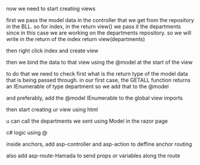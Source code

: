 now we need to start creating views 

first we pass the model data in the controller that we get from the repository in the BLL.
so for index, in the return view() we pass it the departments since in this case we are working on the departments repository. so we will write in the return of the index return view(departments)

then right click index and create view

then we bind the data to that view using the @model at the start of the view

to do that we need to check first what is the return type of the model data that is being passed through. in our first case, the GETALL function returns an IEnumerable of type department so we add that to the @model

and preferably, add the @model IEnumerable<Department> to the global view imports

then start creating ur view using html

u can call the departments we sent using Model in the razor page 

c# logic using @

inside anchors, add asp-controller and asp-action to deffine anchor routing 

also add asp-route-Hamada to send props or variables along the route


